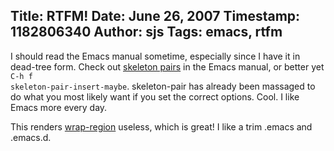 Title: RTFM!
Date: June 26, 2007
Timestamp: 1182806340
Author: sjs
Tags: emacs, rtfm
----

I should read the Emacs manual sometime, especially since I have it in dead-tree form. Check out <a href="http://www.gnu.org/software/emacs/manual/html_node/autotype/Inserting-Pairs.html">skeleton pairs</a> in the Emacs manual, or better yet <code>C-h f skeleton-pair-insert-maybe</code>. skeleton-pair has already been massaged to do what you most likely want if you set the correct options. Cool. I like Emacs more every day.

This renders <a href="2007.06.23-emacs-for-textmate-junkies">wrap-region</a> useless, which is great! I like a trim .emacs and .emacs.d.
